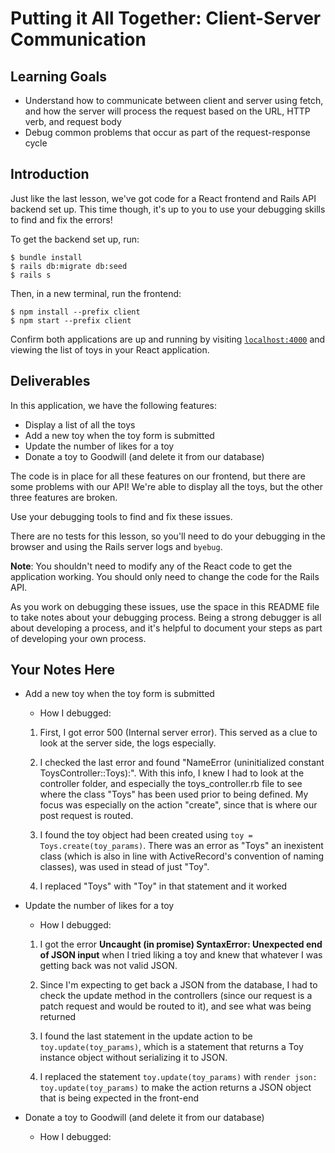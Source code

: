 # Putting it All Together: Client-Server Communication

## Learning Goals

- Understand how to communicate between client and server using fetch, and how
  the server will process the request based on the URL, HTTP verb, and request
  body
- Debug common problems that occur as part of the request-response cycle

## Introduction

Just like the last lesson, we've got code for a React frontend and Rails API
backend set up. This time though, it's up to you to use your debugging skills to
find and fix the errors!

To get the backend set up, run:

```console
$ bundle install
$ rails db:migrate db:seed
$ rails s
```

Then, in a new terminal, run the frontend:

```console
$ npm install --prefix client
$ npm start --prefix client
```

Confirm both applications are up and running by visiting
[`localhost:4000`](http://localhost:4000) and viewing the list of toys in your
React application.

## Deliverables

In this application, we have the following features:

- Display a list of all the toys
- Add a new toy when the toy form is submitted
- Update the number of likes for a toy
- Donate a toy to Goodwill (and delete it from our database)

The code is in place for all these features on our frontend, but there are some
problems with our API! We're able to display all the toys, but the other three
features are broken.

Use your debugging tools to find and fix these issues.

There are no tests for this lesson, so you'll need to do your debugging in the
browser and using the Rails server logs and `byebug`.

**Note**: You shouldn't need to modify any of the React code to get the
application working. You should only need to change the code for the Rails API.

As you work on debugging these issues, use the space in this README file to take
notes about your debugging process. Being a strong debugger is all about
developing a process, and it's helpful to document your steps as part of
developing your own process.

## Your Notes Here

- Add a new toy when the toy form is submitted

  - How I debugged:
  1. First, I got error 500 (Internal server error). This served as a clue to look
  at the server side, the logs especially.

  2. I checked the last error and found "NameError (uninitialized constant ToysController::Toys):".
  With this info, I knew I had to look at the controller folder, and especially the toys_controller.rb file
  to see where the class "Toys" has been used prior to being defined. My focus was especially on the action
  "create", since that is where our post request is routed.

  3. I found the toy object had been created using `toy = Toys.create(toy_params)`. There was an error as
  "Toys" an inexistent class (which is also in line with ActiveRecord's convention of naming classes), was used
  in stead of just "Toy".

  4. I replaced "Toys" with "Toy" in that statement and it worked

- Update the number of likes for a toy

  - How I debugged:
  1. I got the error **Uncaught (in promise) SyntaxError: Unexpected end of JSON input** when I tried liking a toy and 
  knew that whatever I was getting back was not valid JSON.

  2. Since I'm expecting to get back a JSON from the database, I had to check the update method in the controllers (since 
  our request is a patch request and would be routed to it), and see what was being returned

  3. I found the last statement in the update action to be `toy.update(toy_params)`, which is a statement that returns a
  Toy instance object without serializing it to JSON.

  4. I replaced the statement `toy.update(toy_params)` with `render json: toy.update(toy_params)` to make the action returns
  a JSON object that is being expected in the front-end

- Donate a toy to Goodwill (and delete it from our database)

  - How I debugged:

